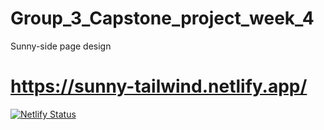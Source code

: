 # Group_3_Capstone_project_week_4
Sunny-side page design 

# https://sunny-tailwind.netlify.app/

[![Netlify Status](https://api.netlify.com/api/v1/badges/39065081-b95f-404c-9aa1-c014d4fab193/deploy-status)](https://app.netlify.com/sites/sunny-tailwind/deploys)
